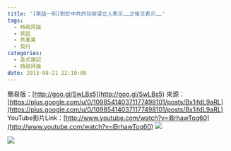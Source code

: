 ```yaml
---
title: '[笑話一則]對於中共的功勞梁立人表示……之後又表示……'
tags:
  - 時政評論
  - 笑話
  - 共產黨
  - 契丹
categories:
  - 各式雜記
  - 時政評論
date: 2013-08-21 22:10:00
---
```


簡易版：[http://goo.gl/SwLBs5](http://goo.gl/SwLBs5)
來源：[https://plus.google.com/u/0/109854140371177498101/posts/Bx1ifdL9aRL](https://plus.google.com/u/0/109854140371177498101/posts/Bx1ifdL9aRL)
YouTube影片Link：[http://www.youtube.com/watch?v=iBrhawToq60](http://www.youtube.com/watch?v=iBrhawToq60)
[![](https://3.bp.blogspot.com/-5qQB2QHby1A/UhTI3PoXuzI/AAAAAAAAxXg/LegtmWHW6fI/s1600/1.png)](https://3.bp.blogspot.com/-5qQB2QHby1A/UhTI3PoXuzI/AAAAAAAAxXg/LegtmWHW6fI/s1600/1.png)

[![](https://3.bp.blogspot.com/-Xg02OwRiJwI/UhTI3Z8OUnI/AAAAAAAAxXk/yYwGhAlfnvw/s1600/2.png)](https://3.bp.blogspot.com/-Xg02OwRiJwI/UhTI3Z8OUnI/AAAAAAAAxXk/yYwGhAlfnvw/s1600/2.png)
